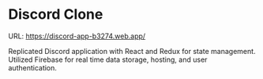 # Discord Clone

URL: https://discord-app-b3274.web.app/

Replicated Discord application with React and Redux for state management. Utilized Firebase for real time data storage, hosting, and user authentication. 
